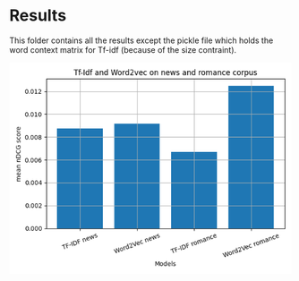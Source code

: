 # Results 

This folder contains all the results except the pickle file which holds the word context matrix for Tf-idf (because of the size contraint).

![Figure 1-result](result/result.png "Figure 1-result")
